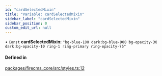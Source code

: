 ```yaml
---
id: "cardSelectedMixin"
title: "Variable: cardSelectedMixin"
sidebar_label: "cardSelectedMixin"
sidebar_position: 0
custom_edit_url: null
---
```


• `Const` **cardSelectedMixin**: ``"bg-blue-100 dark:bg-blue-900 bg-opacity-30 dark:bg-opacity-10 ring-1 ring-primary ring-opacity-75"``

#### Defined in

[packages/firecms_core/src/styles.ts:12](https://github.com/FireCMSco/firecms/blob/d45f3739/packages/firecms_core/src/styles.ts#L12)

